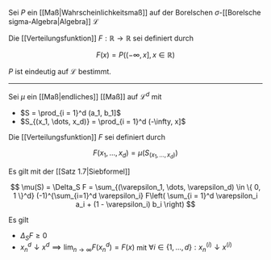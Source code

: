 Sei $P$ ein [[Maß|Wahrscheinlichkeitsmaß]] auf der Borelschen $\sigma$-[[Borelsche sigma-Algebra|Algebra]] $\mathcal{L}$

Die [[Verteilungsfunktion]] $F : \mathbb{R} \to \mathbb{R}$ sei definiert durch

$$
	F(x) = P((-\infty, x], x \in \mathbb{R})
$$

$P$ ist eindeutig auf $\mathcal{L}$ bestimmt.

---

Sei $\mu$ ein [[Maß|endliches]] [[Maß]] auf $\mathcal{L}^d$ mit
- $S = \prod_{i = 1}^d (a_1, b_1]$
- $S_{(x_1, \dots, x_d)} = \prod_{i = 1}^d (-\infty, x]$

Die [[Verteilungsfunktion]] $F$ sei definiert durch

$$
	F(x_1, \dots, x_d) = \mu(S_{(x_1, \dots, x_d)})
$$

Es gilt mit der [[Satz 1.7|Siebformel]]

$$
	\mu(S) = \Delta_S F = \sum_{(\varepsilon_1, \dots, \varepsilon_d) \in \{ 0, 1 \}^d} (-1)^{\sum_{i=1}^d \varepsilon_i} F\left( \sum_{i = 1}^d \varepsilon_i a_i + (1 - \varepsilon_i) b_i \right)
$$

Es gilt
- $\Delta_S F \ge 0$
- $x_n^d \downarrow x^d \implies \lim_{n \to \infty} F(x_n^d) = F(x)$ mit $\forall i \in \{ 1, \dots, d \} : x_n^{(i)} \downarrow x^{(i)}$